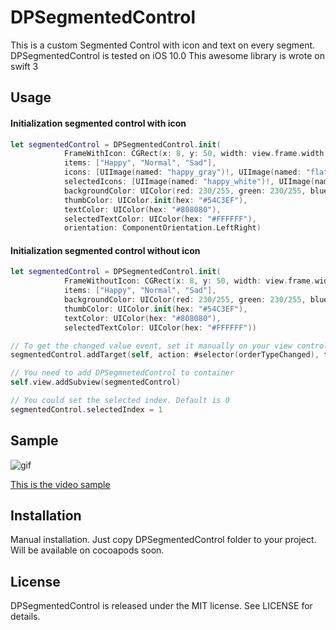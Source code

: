 # DPSegmentedControl

This is a custom Segmented Control with icon and text on every segment.
DPSegmentedControl is tested on iOS 10.0
This awesome library is wrote on swift 3


## Usage

#### Initialization segmented control with icon
``` swift
let segmentedControl = DPSegmentedControl.init(
            FrameWithIcon: CGRect(x: 8, y: 50, width: view.frame.width - 16, height: 44),
            items: ["Happy", "Normal", "Sad"],
            icons: [UIImage(named: "happy_gray")!, UIImage(named: "flat_gray")!, UIImage(named: "sad_gray")!],
            selectedIcons: [UIImage(named: "happy_white")!, UIImage(named: "flat_white")!, UIImage(named: "sad_white")!],
            backgroundColor: UIColor(red: 230/255, green: 230/255, blue: 230/255, alpha: 1),
            thumbColor: UIColor.init(hex: "#54C3EF"),
            textColor: UIColor(hex: "#808080"),
            selectedTextColor: UIColor(hex: "#FFFFFF"),
            orientation: ComponentOrientation.LeftRight)
```

#### Initialization segmented control without icon
``` swift
let segmentedControl = DPSegmentedControl.init(
            FrameWithoutIcon: CGRect(x: 8, y: 50, width: view.frame.width - 16, height: 44),
            items: ["Happy", "Normal", "Sad"],
            backgroundColor: UIColor(red: 230/255, green: 230/255, blue: 230/255, alpha: 1),
            thumbColor: UIColor.init(hex: "#54C3EF"),
            textColor: UIColor(hex: "#808080"),
            selectedTextColor: UIColor(hex: "#FFFFFF"))
```


``` swift
// To get the changed value event, set it manually on your view controller
segmentedControl.addTarget(self, action: #selector(orderTypeChanged), for: .valueChanged)

// You need to add DPSegmnetedControl to container
self.view.addSubview(segmentedControl)

// You could set the selected index. Default is 0
segmentedControl.selectedIndex = 1
```

## Sample

![gif](http://i.giphy.com/iZvJT92KGkeiI.gif)

[This is the video sample](https://youtu.be/PaVUNysxyf4)

## Installation 

Manual installation. Just copy DPSegmentedControl folder to your project.
Will be available on cocoapods soon.

## License

DPSegmentedControl is released under the MIT license. See LICENSE for details.

